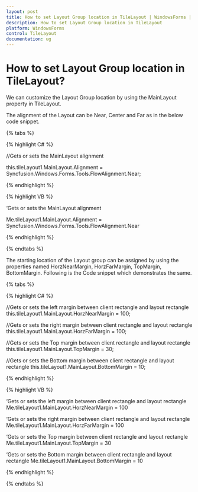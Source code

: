 ```yaml
---
layout: post
title: How to set Layout Group location in TileLayout | WindowsForms | Syncfusion
description: How to set Layout Group location in TileLayout
platform: WindowsForms
control: TileLayout 
documentation: ug
---
```


# How to set Layout Group location in TileLayout?

We can customize the Layout Group location by using the MainLayout property in TileLayout.

The alignment of the Layout can be Near, Center and Far as in the below code snippet.

{% tabs %}

{% highlight C# %}

//Gets or sets the MainLayout alignment

this.tileLayout1.MainLayout.Alignment = Syncfusion.Windows.Forms.Tools.FlowAlignment.Near;


{% endhighlight %}


{% highlight VB %}

‘Gets or sets the MainLayout alignment

Me.tileLayout1.MainLayout.Alignment = Syncfusion.Windows.Forms.Tools.FlowAlignment.Near

 
{% endhighlight %}

{% endtabs %}


The starting location of the Layout group can be assigned by using the properties named HorzNearMargin, HorzFarMargin, TopMargin, BottomMargin. Following is the Code snippet which demonstrates the same.

{% tabs %}

{% highlight C# %}

//Gets or sets the left margin between client rectangle and layout rectangle
this.tileLayout1.MainLayout.HorzNearMargin = 100;

//Gets or sets the right margin between client rectangle and layout rectangle
this.tileLayout1.MainLayout.HorzFarMargin = 100;

//Gets or sets the Top margin between client rectangle and layout rectangle this.tileLayout1.MainLayout.TopMargin = 30;

//Gets or sets the Bottom margin between client rectangle and layout rectangle
this.tileLayout1.MainLayout.BottomMargin = 10;

{% endhighlight %}


{% highlight VB %}

‘Gets or sets the left margin between client rectangle and layout rectangle
Me.tileLayout1.MainLayout.HorzNearMargin = 100

‘Gets or sets the right margin between client rectangle and layout rectangle
Me.tileLayout1.MainLayout.HorzFarMargin = 100	

‘Gets or sets the Top margin between client rectangle and layout rectangle
Me.tileLayout1.MainLayout.TopMargin = 30

‘Gets or sets the Bottom margin between client rectangle and layout rectangle
Me.tileLayout1.MainLayout.BottomMargin = 10
 
{% endhighlight %}

{% endtabs %}